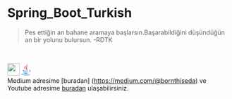 # Spring_Boot_Turkish

>Pes ettiğin an bahane aramaya başlarsın.Başarabildiğini düşündüğün an bir yolunu bulursun. -RDTK
<br>

<img align="left" src="https://www.vectorlogo.zone/logos/springio/springio-icon.svg" width="28" height="28"> <img align="left" src="https://raw.githubusercontent.com/devicons/devicon/master/icons/java/java-original.svg" alt="java" width="28" height="28">
<br>

Medium adresime [buradan] (https://medium.com/@bornthiseda) ve Youtube adresime [buradan](https://www.youtube.com/channel/UCcL288xeuXnGSx1QFw4Wuwg/videos) ulaşabilirsiniz.
